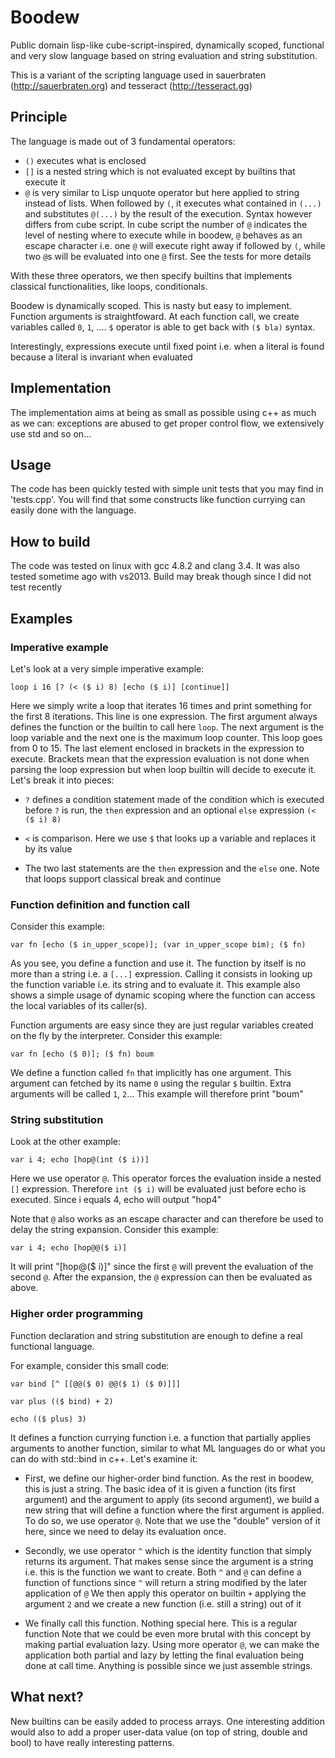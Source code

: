 Boodew
======

Public domain lisp-like cube-script-inspired, dynamically scoped, functional and very
slow language based on string evaluation and string substitution.

This is a variant of the scripting language used in sauerbraten
(http://sauerbraten.org) and tesseract (http://tesseract.gg)

Principle
---------
The language is made out of 3 fundamental operators:

* `()` executes what is enclosed
* `[]` is a nested string which is not evaluated except by builtins that execute
  it
* `@` is very similar to Lisp unquote operator but here applied to string
  instead of lists. When followed by `(`, it executes what contained in `(...)`
  and substitutes `@(...)` by the result of the execution. Syntax
  however differs from cube script. In cube script the number of `@` indicates
  the level of nesting where to execute while in boodew, `@` behaves as an
  escape character i.e. one `@` will execute right away if followed by `(`,
  while two `@`s will be evaluated into one `@` first. See the tests for more
  details

With these three operators, we then specify builtins that implements classical
functionalities, like loops, conditionals.

Boodew is dynamically scoped. This is nasty but easy to implement. Function
arguments is straightfoward. At each function call, we create variables called
`0`, `1`, .... `$` operator is able to get back with `($ bla)` syntax.

Interestingly, expressions execute until fixed point i.e. when a literal is
found because a literal is invariant when evaluated

Implementation
--------------
The implementation aims at being as small as possible using c++ as much as we
can: exceptions are abused to get proper control flow, we extensively use std
and so on...

Usage
-----
The code has been quickly tested with simple unit tests that you may find in
'tests.cpp'. You will find that some constructs like function currying can
easily done with the language.

How to build
------------
The code was tested on linux with gcc 4.8.2 and clang 3.4. It was also tested
sometime ago with vs2013. Build may break though since I did not test recently

Examples
--------

### Imperative example
Let's look at a very simple imperative example:

`loop i 16 [? (< ($ i) 8) [echo ($ i)] [continue]]`

Here we simply write a loop that iterates 16 times and print something for the
first 8 iterations. This line is one expression. The first argument always
defines the function or the builtin to call here `loop`.
The next argument is the loop variable and the next one is the maximum loop
counter. This loop goes from 0 to 15. The last element enclosed in brackets in
the expression to execute. Brackets mean that the expression evaluation is not
done when parsing the loop expression but when loop builtin will decide to
execute it. Let's break it into pieces:

* `?` defines a condition statement made
of the condition which is executed before `?` is run, the `then` expression and
an optional `else` expression `(< ($ i) 8)`

* `<` is comparison. Here we use `$` that looks up a variable and replaces it by
its value

* The two last statements are the `then` expression and the `else` one. Note
that loops support classical break and continue

### Function definition and function call

Consider this example:

`var fn [echo ($ in_upper_scope)]; (var in_upper_scope bim); ($ fn)`

As you see, you define a function and use it. The function by itself is no more
than a string i.e. a `[...]` expression. Calling it consists in looking up the
function variable i.e. its string and to evaluate it. This example also shows a
simple usage of dynamic scoping where the function can access the local
variables of its caller(s).

Function arguments are easy since they are just regular variables created on the
fly by the interpreter. Consider this example:

`var fn [echo ($ 0)]; ($ fn) boum`

We define a function called `fn` that implicitly has one argument. This argument
can fetched by its name `0` using the regular `$` builtin. Extra arguments will
be called `1`, `2`...
This example will therefore print "boum"

### String substitution
Look at the other example:

`var i 4; echo [hop@(int ($ i))]`

Here we use operator `@`. This operator forces the evaluation inside a nested
`[]` expression. Therefore `int ($ i)` will be evaluated just before echo is
executed. Since i equals 4, echo will output "hop4"

Note that `@` also works as an escape character and can therefore be used to
delay the string expansion. Consider this example:

`var i 4; echo [hop@@($ i)]`

It will print "[hop@($ i)]" since the first `@` will prevent the evaluation of
the second `@`. After the expansion, the `@` expression can then be evaluated as
above.

### Higher order programming
Function declaration and string substitution are enough to define a real
functional language.

For example, consider this small code:

`var bind [^ [[@@($ 0) @@($ 1) ($ 0)]]]`

`var plus (($ bind) + 2)`

`echo (($ plus) 3)`

It defines a function currying function i.e. a function that partially applies
arguments to another function, similar to what ML languages do or what you can
do with std::bind in c++.  Let's examine it:

* First, we define our higher-order bind function. As the rest in boodew, this
  is just a string. The basic idea of it is given a function (its first argument)
  and the argument to apply (its second argument), we build a new string that
  will define a function where the first argument is applied. To do so, we use
  operator `@`. Note that we use the "double" version of it here, since we need
  to delay its evaluation once.

* Secondly, we use operator `^`  which is the identity function that simply
  returns its argument. That makes sense since the argument is a string i.e. this
  is the function we want to create.  Both `^` and `@` can define a function of
  functions since `^` will return a string modified by the later application of
  `@` We then apply this operator on builtin `+` applying the argument `2` and we
  create a new function (i.e. still a string) out of it

* We finally call this function. Nothing special here. This is a regular
  function Note that we could be even more brutal with this concept by making
  partial evaluation lazy. Using more operator `@`, we can make the application
  both partial and lazy by letting the final evaluation being done at call time.
  Anything is possible since we just assemble strings.

What next?
----------
New builtins can be easily added to process arrays. One interesting addition
would also to add a proper user-data value (on top of string, double and bool)
to have really interesting patterns.
